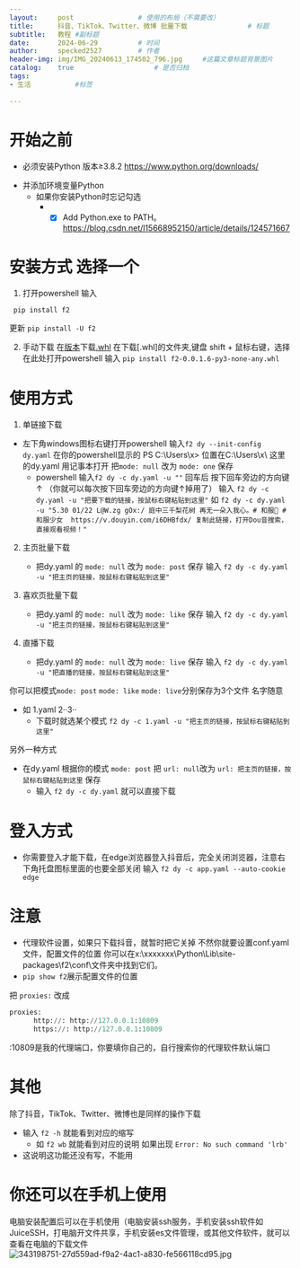```yaml
---
layout:     post   			    # 使用的布局（不需要改）
title:      抖音、TikTok、Twitter、微博 批量下载				# 标题 
subtitle:   教程 #副标题
date:       2024-06-29			# 时间
author:     specked2527			# 作者
header-img: img/IMG_20240613_174502_796.jpg 	#这篇文章标题背景图片
catalog:    true 				    # 是否归档
tags:		
- 生活		   #标签
    
--- 
```


# 开始之前
- 必须安装Python 版本≥3.8.2 https://www.python.org/downloads/
* 并添加环境变量Python
  * 如果你安装Python时忘记勾选
    * - [x] Add Python.exe to PATH。 https://blog.csdn.net/l15668952150/article/details/124571667

# 安装方式 选择一个
1. 打开powershell 输入
```
 pip install f2    
``` 
更新
`pip install -U f2 `

2. 手动下载
在[版本](https://github.com/Johnserf-Seed/f2/releases)下载[.whl](https://github.com/Johnserf-Seed/f2/releases/download/v0.0.1.6/f2-0.0.1.6-py3-none-any.whl) 
在下载[.whl]的文件夹,键盘 shift + 鼠标右键，选择 在此处打开powershell 
输入
`pip install f2-0.0.1.6-py3-none-any.whl`

# 使用方式
  1. 单链接下载
  * 左下角windows图标右键打开powershell 输入`f2 dy --init-config dy.yaml` 
    在你的powershell显示的 PS C:\Users\x> 位置在C:\Users\x\ 这里的dy.yaml 用记事本打开
    把`mode: null` 改为 `mode: one` 保存 
    * powershell 输入`f2 dy -c dy.yaml -u ""` 回车后 按下回车旁边的方向键↑ （你就可以每次按下回车旁边的方向键↑掉用了）
      输入 `f2 dy -c dy.yaml -u "把要下载的链接，按鼠标右键粘贴到这里"`
      如  `f2 dy -c dy.yaml -u "5.30 01/22 L@W.zg gOx:/ 庭中三千梨花树 再无一朵入我心。# 和服👘 # 和服少女  https://v.douyin.com/i6DHBfdx/ 复制此链接，打开Dou音搜索，直接观看视频！" `

  2. 主页批量下载
     * 把dy.yaml 的 `mode: null` 改为 `mode: post` 保存
       输入 `f2 dy -c dy.yaml -u "把主页的链接，按鼠标右键粘贴到这里"` 

  3. 喜欢页批量下载 
     * 把dy.yaml 的 `mode: null` 改为 `mode: like` 保存
       输入 `f2 dy -c dy.yaml -u "把主页的链接，按鼠标右键粘贴到这里"` 

  4. 直播下载
     * 把dy.yaml 的 `mode: null` 改为 `mode: live` 保存
       输入 `f2 dy -c dy.yaml -u "把直播的链接，按鼠标右键粘贴到这里"` 

  你可以把模式`mode: post` `mode: like` `mode: live`分别保存为3个文件 名字随意
  * 如 1.yaml 2··3·· 
    * 下载时就选某个模式 `f2 dy -c 1.yaml -u "把主页的链接，按鼠标右键粘贴到这里"` 

  另外一种方式 
  * 在dy.yaml 根据你的模式 `mode: post` 把 `url: null`改为 `url: 把主页的链接，按鼠标右键粘贴到这里` 保存
    * 输入 `f2 dy -c dy.yaml` 就可以直接下载 



 # 登入方式 
 
   * 你需要登入才能下载，在edge浏览器登入抖音后，完全关闭浏览器，注意右下角托盘图标里面的也要全部关闭
    输入 `f2 dy -c app.yaml --auto-cookie edge` 



 # 注意 
 
   * 代理软件设置，如果只下载抖音，就暂时把它关掉 
   不然你就要设置conf.yaml文件，配置文件的位置 你可以在x:\xxxxxxx\Python\Lib\site-packages\f2\conf\文件夹中找到它们。
   * `pip show f2`展示配置文件的位置 

   把 `proxies:` 改成 
```py
proxies:
      http://: http://127.0.0.1:10809
      https://: http://127.0.0.1:10809
```
   :10809是我的代理端口，你要填你自己的，自行搜索你的代理软件默认端口



 # 其他
 除了抖音，TikTok、Twitter、微博也是同样的操作下载
 * 输入 `f2 -h` 就能看到对应的缩写 
   * 如 `f2 wb` 就能看到对应的说明 
 如果出现 `Error: No such command 'lrb'`
 * 这说明这功能还没有写，不能用



 # 你还可以在手机上使用
 电脑安装配置后可以在手机使用（电脑安装ssh服务，手机安装ssh软件如JuiceSSH，打电脑开文件共享，手机安装es文件管理，或其他文件软件，就可以查看在电脑的下载文件
 ![343198751-27d559ad-f9a2-4ac1-a830-fe566118cd95.jpg](https://s2.loli.net/2024/06/29/uGYINLkwzCZTRDP.jpg)
